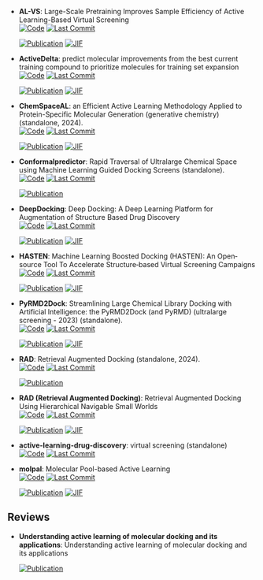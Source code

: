 



- **AL-VS**: Large-Scale Pretraining Improves Sample Efficiency of Active Learning-Based Virtual Screening  
    [![Code](https://img.shields.io/github/stars/molecularinformatics/PretrainedAL-VS?style=for-the-badge&logo=github)](https://github.com/molecularinformatics/PretrainedAL-VS) 
    [![Last Commit](https://img.shields.io/github/last-commit/molecularinformatics/PretrainedAL-VS?style=for-the-badge&logo=github)](https://github.com/molecularinformatics/PretrainedAL-VS) 

    [![Publication](https://img.shields.io/badge/Publication-Citations:2-blue?style=for-the-badge&logo=bookstack)](https://doi.org/10.1021/acs.jcim.3c01938) 
    [![JIF](https://img.shields.io/badge/Impact_Factor-5.60-purple?style=for-the-badge&logo=academia)](https://doi.org/10.1021/acs.jcim.3c01938)



- **ActiveDelta**: predict molecular improvements from the best current training compound to prioritize molecules for training set expansion  
    [![Code](https://img.shields.io/github/stars/RekerLab/ActiveDelta?style=for-the-badge&logo=github)](https://github.com/RekerLab/ActiveDelta) 
    [![Last Commit](https://img.shields.io/github/last-commit/RekerLab/ActiveDelta?style=for-the-badge&logo=github)](https://github.com/RekerLab/ActiveDelta) 

    [![Publication](https://img.shields.io/badge/Publication-Citations:0-blue?style=for-the-badge&logo=bookstack)](https://doi.org/10.3762/bjoc.20.185) 
    [![JIF](https://img.shields.io/badge/Impact_Factor-2.20-purple?style=for-the-badge&logo=academia)](https://doi.org/10.3762/bjoc.20.185)



- **ChemSpaceAL**: an Efficient Active Learning Methodology Applied to Protein-Specific Molecular Generation (generative chemistry) (standalone, 2024).  
    [![Code](https://img.shields.io/github/stars/gregory-kyro/ChemSpaceAL?style=for-the-badge&logo=github)](https://github.com/gregory-kyro/ChemSpaceAL) 
    [![Last Commit](https://img.shields.io/github/last-commit/gregory-kyro/ChemSpaceAL?style=for-the-badge&logo=github)](https://github.com/gregory-kyro/ChemSpaceAL) 

    [![Publication](https://img.shields.io/badge/Publication-Citations:4-blue?style=for-the-badge&logo=bookstack)](https://doi.org/10.1021/acs.jcim.3c01456) 
    [![JIF](https://img.shields.io/badge/Impact_Factor-5.60-purple?style=for-the-badge&logo=academia)](https://doi.org/10.1021/acs.jcim.3c01456)



- **Conformalpredictor**: Rapid Traversal of Ultralarge Chemical Space using Machine Learning Guided Docking Screens (standalone).  
    [![Code](https://img.shields.io/github/stars/Carlssonlab/conformalpredictor?style=for-the-badge&logo=github)](https://github.com/Carlssonlab/conformalpredictor) 
    [![Last Commit](https://img.shields.io/github/last-commit/Carlssonlab/conformalpredictor?style=for-the-badge&logo=github)](https://github.com/Carlssonlab/conformalpredictor) 

    [![Publication](https://img.shields.io/badge/Publication-Citations:0-blue?style=for-the-badge&logo=bookstack)](https://doi.org/10.1021/acs.jcim.4c00055.s001) 



- **DeepDocking**: Deep Docking: A Deep Learning Platform for Augmentation of Structure Based Drug Discovery  
    [![Code](https://img.shields.io/github/stars/jamesgleave/Deep-Docking-NonAutomated?style=for-the-badge&logo=github)](https://github.com/jamesgleave/Deep-Docking-NonAutomated) 
    [![Last Commit](https://img.shields.io/github/last-commit/jamesgleave/Deep-Docking-NonAutomated?style=for-the-badge&logo=github)](https://github.com/jamesgleave/Deep-Docking-NonAutomated) 

    [![Publication](https://img.shields.io/badge/Publication-Citations:263-blue?style=for-the-badge&logo=bookstack)](https://doi.org/10.1021/acscentsci.0c00229) 
    [![JIF](https://img.shields.io/badge/Impact_Factor-12.70-purple?style=for-the-badge&logo=academia)](https://doi.org/10.1021/acscentsci.0c00229)



- **HASTEN**: Machine Learning Boosted Docking (HASTEN): An Open‐source Tool To Accelerate Structure‐based Virtual Screening Campaigns  
    [![Code](https://img.shields.io/github/stars/TuomoKalliokoski/HASTEN?style=for-the-badge&logo=github)](https://github.com/TuomoKalliokoski/HASTEN) 
    [![Last Commit](https://img.shields.io/github/last-commit/TuomoKalliokoski/HASTEN?style=for-the-badge&logo=github)](https://github.com/TuomoKalliokoski/HASTEN) 

    [![Publication](https://img.shields.io/badge/Publication-Citations:14-blue?style=for-the-badge&logo=bookstack)](https://doi.org/10.1002/minf.202100089) 
    [![JIF](https://img.shields.io/badge/Impact_Factor-2.80-purple?style=for-the-badge&logo=academia)](https://doi.org/10.1002/minf.202100089)



- **PyRMD2Dock**: Streamlining Large Chemical Library Docking with Artificial Intelligence: the PyRMD2Dock (and PyRMD) (ultralarge screening - 2023) (standalone).  
    [![Code](https://img.shields.io/github/stars/cosconatilab/PyRMD?style=for-the-badge&logo=github)](https://github.com/cosconatilab/PyRMD) 
    [![Last Commit](https://img.shields.io/github/last-commit/cosconatilab/PyRMD?style=for-the-badge&logo=github)](https://github.com/cosconatilab/PyRMD) 

    [![Publication](https://img.shields.io/badge/Publication-Citations:6-blue?style=for-the-badge&logo=bookstack)](https://doi.org/10.1021/acs.jcim.3c00647) 
    [![JIF](https://img.shields.io/badge/Impact_Factor-5.60-purple?style=for-the-badge&logo=academia)](https://doi.org/10.1021/acs.jcim.3c00647)



- **RAD**: Retrieval Augmented Docking (standalone, 2024).  
    [![Code](https://img.shields.io/github/stars/keiserlab/rad?style=for-the-badge&logo=github)](https://github.com/keiserlab/rad) 
    [![Last Commit](https://img.shields.io/github/last-commit/keiserlab/rad?style=for-the-badge&logo=github)](https://github.com/keiserlab/rad) 

    [![Publication](https://img.shields.io/badge/Publication-Citations:0-blue?style=for-the-badge&logo=bookstack)](https://doi.org/10.1021/acs.jcim.4c00683.s001) 



- **RAD (Retrieval Augmented Docking)**: Retrieval Augmented Docking Using Hierarchical Navigable Small Worlds  
    [![Code](https://img.shields.io/github/stars/keiserlab/rad?style=for-the-badge&logo=github)](https://github.com/keiserlab/rad) 
    [![Last Commit](https://img.shields.io/github/last-commit/keiserlab/rad?style=for-the-badge&logo=github)](https://github.com/keiserlab/rad) 

    [![Publication](https://img.shields.io/badge/Publication-Citations:0-blue?style=for-the-badge&logo=bookstack)](https://doi.org/10.1021/acs.jcim.4c00683) 
    [![JIF](https://img.shields.io/badge/Impact_Factor-5.60-purple?style=for-the-badge&logo=academia)](https://doi.org/10.1021/acs.jcim.4c00683)



- **active-learning-drug-discovery**: virtual screening (standalone)  
    [![Code](https://img.shields.io/github/stars/gitter-lab/active-learning-drug-discovery?style=for-the-badge&logo=github)](https://github.com/gitter-lab/active-learning-drug-discovery) 
    [![Last Commit](https://img.shields.io/github/last-commit/gitter-lab/active-learning-drug-discovery?style=for-the-badge&logo=github)](https://github.com/gitter-lab/active-learning-drug-discovery) 




- **molpal**: Molecular Pool-based Active Learning  
    [![Code](https://img.shields.io/github/stars/coleygroup/molpal?style=for-the-badge&logo=github)](https://github.com/coleygroup/molpal) 
    [![Last Commit](https://img.shields.io/github/last-commit/coleygroup/molpal?style=for-the-badge&logo=github)](https://github.com/coleygroup/molpal) 

    [![Publication](https://img.shields.io/badge/Publication-Citations:174-blue?style=for-the-badge&logo=bookstack)](https://doi.org/10.1039/D0SC06805E) 
    [![JIF](https://img.shields.io/badge/Impact_Factor-7.60-purple?style=for-the-badge&logo=academia)](https://doi.org/10.1039/D0SC06805E)


## **Reviews**


- **Understanding active learning of molecular docking and its applications**: Understanding active learning of molecular docking and its applications  

    [![Publication](https://img.shields.io/badge/Publication-Citations:0-blue?style=for-the-badge&logo=bookstack)](https://doi.org/10.32657/10356/69462) 


